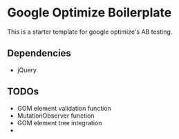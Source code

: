 # Google Optimize Boilerplate
This is a starter template for google optimize's AB testing.

## Dependencies
<ul>
    <li>jQuery</li>
</ul>

## TODOs
<ul>
    <li>GOM element validation function</li>
    <li>MutationObserver function</li>
    <li>GOM element tree integration<li>
</ul>
